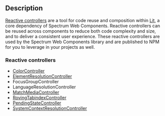 ## Description

[Reactive controllers](https://lit.dev/docs/composition/controllers/) are a tool for code reuse and composition within [Lit](https://lit.dev), a core dependency of Spectrum Web Components. Reactive controllers can be reused across components to reduce both code complexity and size, and to deliver a consistent user experience. These reactive controllers are used by the Spectrum Web Components library and are published to NPM for you to leverage in your projects as well.

### Reactive controllers

- [ColorController](../color-controller)
- [ElementResolutionController](../element-resolution)
- FocusGroupController
- LanguageResolutionController
- [MatchMediaController](../match-media)
- [RovingTabindexController](../roving-tab-index)
- [PendingStateController](../pending-state)
- [SystemContextResolutionController](../system-context-resolution)

